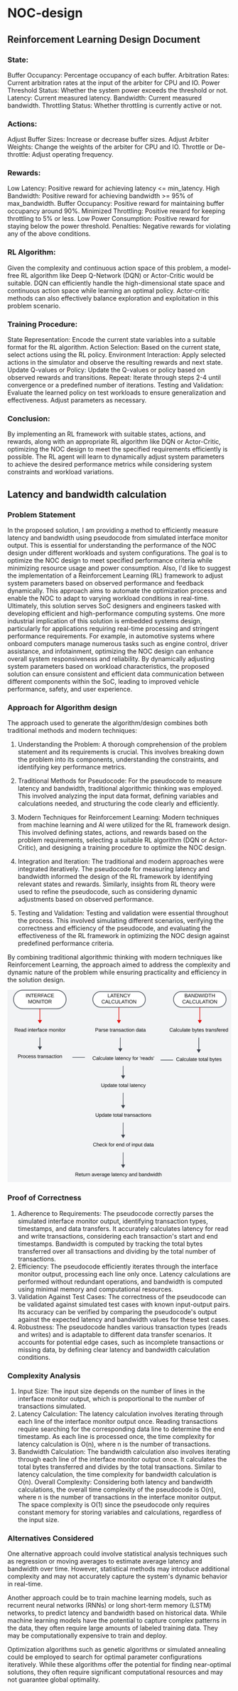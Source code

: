 # NOC-design
## Reinforcement Learning Design Document
### State:
Buffer Occupancy: Percentage occupancy of each buffer.
Arbitration Rates: Current arbitration rates at the input of the arbiter for CPU and IO.
Power Threshold Status: Whether the system power exceeds the threshold or not.
Latency: Current measured latency.
Bandwidth: Current measured bandwidth.
Throttling Status: Whether throttling is currently active or not.
### Actions:
Adjust Buffer Sizes: Increase or decrease buffer sizes.
Adjust Arbiter Weights: Change the weights of the arbiter for CPU and IO.
Throttle or De-throttle: Adjust operating frequency.
### Rewards:
Low Latency: Positive reward for achieving latency <= min_latency.
High Bandwidth: Positive reward for achieving bandwidth >= 95% of max_bandwidth.
Buffer Occupancy: Positive reward for maintaining buffer occupancy around 90%.
Minimized Throttling: Positive reward for keeping throttling to 5% or less.
Low Power Consumption: Positive reward for staying below the power threshold.
Penalties: Negative rewards for violating any of the above conditions.
### RL Algorithm:
Given the complexity and continuous action space of this problem, a model-free RL algorithm like Deep Q-Network (DQN) or Actor-Critic would be suitable. DQN can efficiently handle the high-dimensional state space and continuous action space while learning an optimal policy. Actor-critic methods can also effectively balance exploration and exploitation in this problem scenario.

### Training Procedure:
State Representation: Encode the current state variables into a suitable format for the RL algorithm.
Action Selection: Based on the current state, select actions using the RL policy.
Environment Interaction: Apply selected actions in the simulator and observe the resulting rewards and next state.
Update Q-values or Policy: Update the Q-values or policy based on observed rewards and transitions.
Repeat: Iterate through steps 2-4 until convergence or a predefined number of iterations.
Testing and Validation: Evaluate the learned policy on test workloads to ensure generalization and effectiveness. Adjust parameters as necessary.
### Conclusion:
By implementing an RL framework with suitable states, actions, and rewards, along with an appropriate RL algorithm like DQN or Actor-Critic, optimizing the NOC design to meet the specified requirements efficiently is possible. The RL agent will learn to dynamically adjust system parameters to achieve the desired performance metrics while considering system constraints and workload variations.

## Latency and bandwidth calculation

### Problem Statement
In the proposed solution, I am providing a method to efficiently measure latency and bandwidth using pseudocode from simulated interface monitor output. This is essential for understanding the performance of the NOC design under different workloads and system configurations. The goal is to optimize the NOC design to meet specified performance criteria while minimizing resource usage and power consumption. Also, I'd like to suggest the implementation of a Reinforcement Learning (RL) framework to adjust system parameters based on observed performance and feedback dynamically. This approach aims to automate the optimization process and enable the NOC to adapt to varying workload conditions in real-time. Ultimately, this solution serves SoC designers and engineers tasked with developing efficient and high-performance computing systems. One more industrial implication of this solution is embedded systems design, particularly for applications requiring real-time processing and stringent performance requirements. For example, in automotive systems where onboard computers manage numerous tasks such as engine control, driver assistance, and infotainment, optimizing the NOC design can enhance overall system responsiveness and reliability. By dynamically adjusting system parameters based on workload characteristics, the proposed solution can ensure consistent and efficient data communication between different components within the SoC, leading to improved vehicle performance, safety, and user experience.

### Approach for Algorithm design
The approach used to generate the algorithm/design combines both traditional methods and modern techniques:

1. Understanding the Problem: A thorough comprehension of the problem statement and its requirements is crucial. This involves breaking down the problem into its components, understanding the constraints, and identifying key performance metrics.

2. Traditional Methods for Pseudocode: For the pseudocode to measure latency and bandwidth, traditional algorithmic thinking was employed. This involved analyzing the input data format, defining variables and calculations needed, and structuring the code clearly and efficiently.

3. Modern Techniques for Reinforcement Learning: Modern techniques from machine learning and AI were utilized for the RL framework design. This involved defining states, actions, and rewards based on the problem requirements, selecting a suitable RL algorithm (DQN or Actor-Critic), and designing a training procedure to optimize the NOC design.
4. Integration and Iteration: The traditional and modern approaches were integrated iteratively. The pseudocode for measuring latency and bandwidth informed the design of the RL framework by identifying relevant states and rewards. Similarly, insights from RL theory were used to refine the pseudocode, such as considering dynamic adjustments based on observed performance.

5. Testing and Validation: Testing and validation were essential throughout the process. This involved simulating different scenarios, verifying the correctness and efficiency of the pseudocode, and evaluating the effectiveness of the RL framework in optimizing the NOC design against predefined performance criteria.

By combining traditional algorithmic thinking with modern techniques like Reinforcement Learning, the approach aimed to address the complexity and dynamic nature of the problem while ensuring practicality and efficiency in the solution design.

<img src = "https://github.com/Bhawna-Rana/NOC-design/blob/main/Mind%20map%20-%20Page%201.jpeg">

### Proof of Correctness
1. Adherence to Requirements:
The pseudocode correctly parses the simulated interface monitor output, identifying transaction types, timestamps, and data transfers.
It accurately calculates latency for read and write transactions, considering each transaction's start and end timestamps. Bandwidth is computed by tracking the total bytes transferred over all transactions and dividing by the total number of transactions.
2. Efficiency:
The pseudocode efficiently iterates through the interface monitor output, processing each line only once.
Latency calculations are performed without redundant operations, and bandwidth is computed using minimal memory and computational resources.
3. Validation Against Test Cases:
The correctness of the pseudocode can be validated against simulated test cases with known input-output pairs. Its accuracy can be verified by comparing the pseudocode's output against the expected latency and bandwidth values for these test cases.
4. Robustness:
The pseudocode handles various transaction types (reads and writes) and is adaptable to different data transfer scenarios. It accounts for potential edge cases, such as incomplete transactions or missing data, by defining clear latency and bandwidth calculation conditions.

### Complexity Analysis
1. Input Size:
The input size depends on the number of lines in the interface monitor output, which is proportional to the number of transactions simulated.
2. Latency Calculation:
The latency calculation involves iterating through each line of the interface monitor output once.
Reading transactions require searching for the corresponding data line to determine the end timestamp.
As each line is processed once, the time complexity for latency calculation is O(n), where n is the number of transactions.
3. Bandwidth Calculation:
The bandwidth calculation also involves iterating through each line of the interface monitor output once.
It calculates the total bytes transferred and divides by the total transactions.
Similar to latency calculation, the time complexity for bandwidth calculation is O(n).
Overall Complexity:
Considering both latency and bandwidth calculations, the overall time complexity of the pseudocode is O(n), where n is the number of transactions in the interface monitor output.
The space complexity is O(1) since the pseudocode only requires constant memory for storing variables and calculations, regardless of the input size.

### Alternatives Considered
One alternative approach could involve statistical analysis techniques such as regression or moving averages to estimate average latency and bandwidth over time. However, statistical methods may introduce additional complexity and may not accurately capture the system's dynamic behavior in real-time.

Another approach could be to train machine learning models, such as recurrent neural networks (RNNs) or long short-term memory (LSTM) networks, to predict latency and bandwidth based on historical data.
While machine learning models have the potential to capture complex patterns in the data, they often require large amounts of labeled training data. They may be computationally expensive to train and deploy.

Optimization algorithms such as genetic algorithms or simulated annealing could be employed to search for optimal parameter configurations iteratively.
While these algorithms offer the potential for finding near-optimal solutions, they often require significant computational resources and may not guarantee global optimality.
